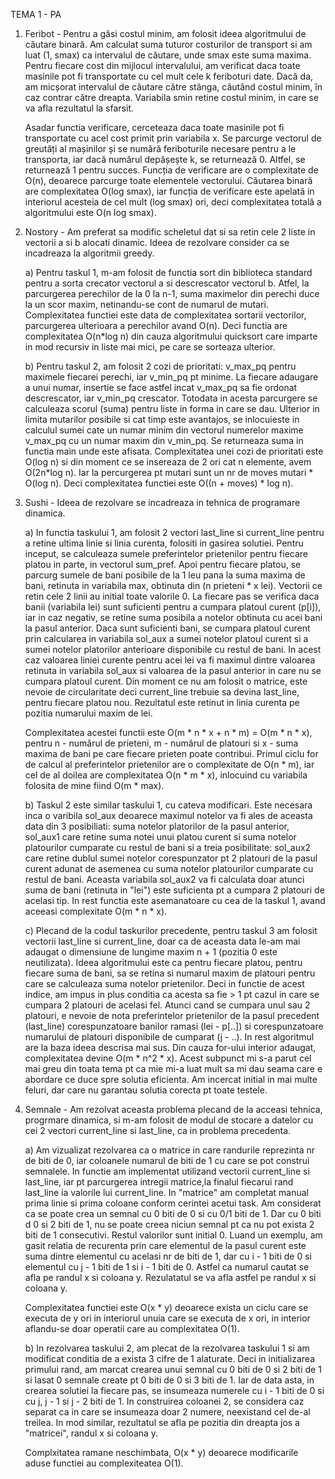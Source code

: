 TEMA 1 - PA 

1. Feribot - Pentru a găsi costul minim, am folosit ideea algoritmului de căutare binară. Am calculat suma 
tuturor costurilor de transport si am luat (1, smax) ca intervalul de căutare, unde smax este suma maxima. 
Pentru fiecare cost din mijlocul intervalului, am verificat daca toate masinile pot fi transportate cu cel 
mult cele k feriboturi date. Dacă da, am micșorat intervalul de căutare către stânga, căutând costul minim,
în caz contrar către dreapta. Variabila smin retine costul minim, in care se va afla rezultatul la sfarsit.

   Asadar functia verificare, cerceteaza daca toate masinile pot fi transportate cu acel cost primit prin 
variabila x. Se parcurge vectorul de greutăți al mașinilor și se numără feriboturile necesare pentru a le 
transporta, iar dacă numărul depășește k, se returnează 0. Altfel, se returnează 1 pentru succes. Funcția 
de verificare are o complexitate de O(n), deoarece parcurge toate elementele vectorului. Căutarea binară 
are complexitatea O(log smax), iar funcția de verificare este apelată in interiorul acesteia de cel mult 
(log smax) ori, deci complexitatea totală a algoritmului este O(n log smax).

3. Nostory - Am preferat sa modific scheletul dat si sa retin cele 2 liste in vectorii a si b alocati dinamic.
Ideea de rezolvare consider ca se incadreaza la algoritmii greedy.

   a)  Pentru taskul 1, m-am folosit de functia sort din biblioteca standard pentru a sorta crecator vectorul
a si descrescator vectorul b. Atfel, la parcurgerea perechilor de la 0 la n-1, suma maximelor din perechi duce
la un scor maxim, netinandu-se cont de numarul de mutari. Complexitatea functiei este data de complexitatea 
sortarii vectorilor, parcurgerea ulterioara a perechilor avand O(n). Deci functia are complexitatea O(n*log n)
din cauza algoritmului quicksort care imparte in mod recursiv in liste mai mici, pe care se sorteaza ulterior.

   b)  Pentru taskul 2, am folosit 2 cozi de prioritati: v_max_pq pentru maximele fiecarei perechi, iar 
v_min_pq pt minime. La fiecare adaugare a unui numar, insertie se face astfel incat v_max_pq sa fie ordonat 
descrescator, iar v_min_pq crescator. Totodata in acesta parcurgere se calculeaza scorul (suma) pentru liste
in forma in care se dau. Ulterior in limita mutarilor posibile si cat timp este avantajos, se inlocuieste in 
calculul sumei cate un numar minim din vectorul numerelor maxime v_max_pq cu un numar maxim din v_min_pq. Se 
returneaza suma in functia main unde este afisata. Complexitatea unei cozi de prioritati este O(log n) si din 
moment ce se insereaza de 2 ori cat n elemente, avem O(2n*log n). Iar la percurgerea pt mutari sunt un nr de
moves mutari * O(log n). Deci complexitatea functiei este O((n + moves) * log n).

4. Sushi - Ideea de rezolvare se incadreaza in tehnica de programare dinamica.

   a)  In functia taskului 1, am folosit 2 vectori last_line si current_line pentru a retine ultima linie si 
linia curenta, folositi in gasirea solutiei. Pentru inceput, se calculeaza sumele preferintelor prietenilor 
pentru fiecare platou in parte, in vectorul sum_pref. Apoi pentru fiecare platou, se parcurg sumele de bani 
posibile de la 1 leu pana la suma maxima de bani, retinuta in variabila max, obtinuta din (n prieteni * x lei).
 Vectorii ce retin cele 2 linii au initial toate valorile 0. La fiecare pas se verifica daca banii (variabila 
 lei) sunt suficienti pentru a cumpara platoul curent (p[i]), iar in caz negativ, se retine suma posibila a 
 notelor obtinuta cu acei bani la pasul anterior. Daca sunt suficienti bani, se cumpara platoul curent prin 
 calcularea in variabila sol_aux a sumei notelor platoul curent si a sumei notelor platorilor anterioare 
 disponibile cu restul de bani. In acest caz valoarea liniei curente pentru acei lei va fi maximul dintre 
 valoarea retinuta in variabila sol_aux si valoarea de la pasul anterior in care nu se cumpara platoul curent. 
 Din moment ce nu am folosit o matrice, este nevoie de circularitate deci current_line trebuie sa devina 
 last_line, pentru fiecare platou nou. Rezultatul este retinut in linia curenta pe pozitia numarului maxim de 
 lei.

    Complexitatea acestei functii este O(m * n * x + n * m) = O(m * n * x), pentru n - numărul de prieteni, 
m - numărul de platouri si x - suma maxima de bani pe care fiecare prieten poate contribui. Primul ciclu for 
de calcul al preferintelor prietenilor are o complexitate de O(n * m), iar cel de al doilea are complexitatea 
O(n * m * x), inlocuind cu variabila folosita de mine fiind O(m * max).

   b) Taskul 2 este similar taskului 1, cu cateva modificari. Este necesara inca o varibila sol_aux deoarece
maximul notelor va fi ales de aceasta data din 3 posibiliati: suma notelor platorilor de la pasul anterior, 
sol_aux1 care retine suma notei unui platou curent si suma notelor platourilor cumparate cu restul de bani si 
a treia posibilitate: sol_aux2 care retine dublul sumei notelor corespunzator pt 2 platouri de la pasul curent 
adunat de asemenea cu suma notelor platourilor cumparate cu restul de bani. Aceasta variabila sol_aux2 va fi 
calculata doar atunci suma de bani (retinuta in "lei") este suficienta pt a cumpara 2 platouri de acelasi tip. 
In rest functia este asemanatoare cu cea de la taskul 1, avand aceeasi complexitate O(m * n * x).

   c)  Plecand de la codul taskurilor precedente, pentru taskul 3 am folosit vectorii last_line si 
current_line, doar ca de aceasta data le-am mai adaugat o dimensiune de lungime maxim n + 1 (pozitia 0 este 
neutilizata). Ideea algoritmului este ca pentru fiecare platou, pentru fiecare suma de bani, sa se retina si 
numarul maxim de platouri pentru care se calculeaza suma notelor prietenilor. Deci in functie de acest indice, 
am impus in plus conditia ca acesta sa fie > 1 pt cazul in care se cumpara 2 platouri de acelasi fel. Atunci 
cand se cumpara unul sau 2 platouri, e nevoie de nota preferintelor prietenilor de la pasul precedent (last_line) 
corespunzatoare banilor ramasi (lei - p[..]) si corespunzatoare numarului de platouri disponibile de cumparat
 (j - ..). In rest algoritmul are la baza ideea descrisa mai sus. Din cauza for-ului interior adaugat,
 complexitatea devine O(m * n^2 * x). Acest subpunct mi s-a parut cel mai greu din toata tema pt ca mie mi-a luat
 mult sa mi dau seama care e abordare ce duce spre solutia eficienta. Am incercat initial in mai multe feluri, dar
 care nu garantau solutia corecta pt toate testele.

 5. Semnale - Am rezolvat aceasta problema plecand de la acceasi tehnica, progrmare dinamica, si m-am folosit de
 modul de stocare a datelor cu cei 2 vectori current_line si last_line, ca in problema precedenta.

    a)  Am vizualizat rezolvarea ca o matrice in care randurile reprezinta nr de biti de 0, iar coloanele numarul de 
biti de 1 cu care se pot construi semnalele. In functie am implementat utilizand vectorii current_line si last_line,
iar pt parcurgerea intregii matrice,la finalul fiecarui rand last_line ia valorile lui current_line. In "matrice" 
am completat manual prima linie si prima coloane conform cerintei acetui task. Am considerat ca se poate crea un
semnal cu 0 biti de 0 si cu 0/1 biti de 1. Dar cu 0 biti d 0 si 2 biti de 1, nu se poate creea niciun semnal pt ca
nu pot exista 2 biti de 1 consecutivi. Restul valorilor sunt initial 0. Luand un exemplu, am gasit relatia de
recurenta prin care elementul de la pasul curent este suma dintre elementul cu acelasi nr de biti de 1, dar cu 
i - 1 biti de 0 si elementul cu j - 1 biti de 1 si i - 1 biti de 0. Astfel ca numarul cautat se afla pe randul x si
coloana y. Rezulatatul se va afla astfel pe randul x si coloana y. 

    Complexitatea functiei este O(x * y) deoarece exista un ciclu care se executa de y ori in interiorul unuia care
se executa de x ori, in interior aflandu-se doar operatii care au complexitatea O(1).

    b)  In rezolvarea taskului 2, am plecat de la rezolvarea taskului 1 si am modificat conditia de a exista 3 cifre
de 1 alaturate. Deci in initializarea primului rand, am marcat crearea unui semnal cu 0 biti de 0 si 2 biti de 1 si 
lasat 0 semnale create pt 0 biti de 0 si 3 biti de 1. Iar de data asta, in crearea solutiei la fiecare pas, se 
insumeaza numerele cu i - 1 biti de 0 si cu j, j - 1 si j - 2 biti de 1. In construirea coloanei 2, se considera caz 
separat ca in care se insumeaza doar 2 numere, neexistand cel de-al treilea. In mod similar, rezultatul se afla pe 
pozitia din dreapta jos a "matricei", randul x si coloana y.

    Complxitatea ramane neschimbata, O(x * y) deoarece modificarile aduse functiei au complexiteatea O(1).
